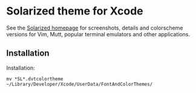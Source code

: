 Solarized theme for Xcode
=================================

See the [Solarized homepage](http://ethanschoonover.com/solarized) for screenshots, 
details and colorscheme versions for Vim, Mutt, popular terminal emulators and 
other applications.

Installation
------------
Installation:

    mv *SL*.dvtcolortheme ~/Library/Developer/Xcode/UserData/FontAndColorThemes/
